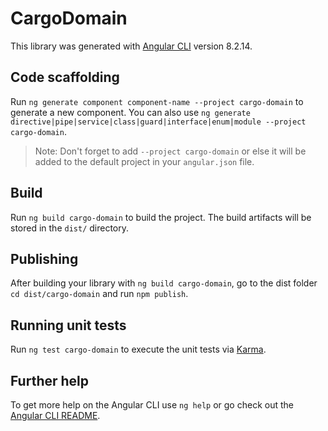 # CargoDomain

This library was generated with [Angular CLI](https://github.com/angular/angular-cli) version 8.2.14.

## Code scaffolding

Run `ng generate component component-name --project cargo-domain` to generate a new component. You can also use `ng generate directive|pipe|service|class|guard|interface|enum|module --project cargo-domain`.
> Note: Don't forget to add `--project cargo-domain` or else it will be added to the default project in your `angular.json` file. 

## Build

Run `ng build cargo-domain` to build the project. The build artifacts will be stored in the `dist/` directory.

## Publishing

After building your library with `ng build cargo-domain`, go to the dist folder `cd dist/cargo-domain` and run `npm publish`.

## Running unit tests

Run `ng test cargo-domain` to execute the unit tests via [Karma](https://karma-runner.github.io).

## Further help

To get more help on the Angular CLI use `ng help` or go check out the [Angular CLI README](https://github.com/angular/angular-cli/blob/master/README.md).
